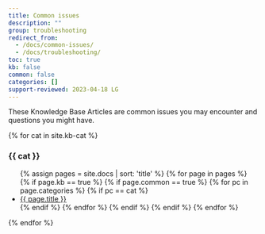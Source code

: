 ```yaml
---
title: Common issues
description: ""
group: troubleshooting
redirect_from:
  - /docs/common-issues/
  - /docs/troubleshooting/
toc: true
kb: false
common: false
categories: []
support-reviewed: 2023-04-18 LG
---
```


These Knowledge Base Articles are common issues you may encounter and questions you might have.

{% for cat in site.kb-cat %}

### {{ cat }}

<ul>
    {% assign pages = site.docs | sort: 'title' %}
    {% for page in pages %}
        {% if page.kb == true %}
            {% if page.common == true %}
                {% for pc in page.categories %}
                    {% if pc == cat %}
                    <li><a href="{{ page.url }}">{{ page.title }}</a></li>
                    {% endif %}   <!-- match category -->
                {% endfor %}  <!-- page-categories -->
            {% endif %}   <!-- common -->
        {% endif %}   <!-- kb -->
    {% endfor %}  <!-- page -->
</ul>
{% endfor %}  <!-- cat -->
